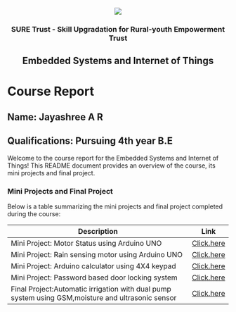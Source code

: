 <!-- PROJECT LOGO -->
<br />

<div align="center">
   <img src='https://user-images.githubusercontent.com/73131499/166115643-d3187f47-d38f-41b2-ae42-5ecbbc60de14.png' />


<h3 align="center">SURE Trust - Skill Upgradation for Rural-youth Empowerment Trust</h3>
  <h2> Embedded Systems and Internet of Things </h2>
</div>

# Course Report

## Name: Jayashree A R

## Qualifications: Pursuing 4th year B.E

Welcome to the course report for the Embedded Systems and Internet of Things! This README document provides an overview of the course, its mini projects and final project.

### Mini Projects and Final Project

Below is a table summarizing the mini projects and final project completed during the course:

| Description                               | Link                                    |
|-------------------------------------------|-----------------------------------------|
| Mini Project: Motor Status using Arduino UNO|[Click.here](https://github.com/Jayashree-git1/G6_ES/tree/main/Mini%20Projects/Jayashree%20A%20R/Motor)|
| Mini Project: Rain sensing motor using Arduino UNO|[Click.here](https://github.com/Jayashree-git1/G6_ES/tree/main/Mini%20Projects/Jayashree%20A%20R/Motor-rain%20sensor)|
| Mini Project: Arduino calculator using 4X4 keypad|[Click.here](https://github.com/Jayashree-git1/G6_ES/tree/main/Mini%20Projects/Jayashree%20A%20R/Calculator)|
| Mini Project: Password based door locking system|[Click.here](https://github.com/Jayashree-git1/G6_ES/tree/main/Mini%20Projects/Jayashree%20A%20R/Automatic%20door%20system)|
| Final Project:Automatic irrigation with dual pump system using GSM,moisture and ultrasonic sensor|[Click.here](https://github.com/Jayashree-git1/G6_ES/tree/main/Final%20Capstone%20Project/Jayashree%20A%20R/Automatic%20irrigation%20with%20dual%20pump%20controlling%20system)|                       |
                  